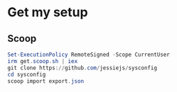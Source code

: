# Get my setup

## Scoop

```powershell
Set-ExecutionPolicy RemoteSigned -Scope CurrentUser
irm get.scoop.sh | iex
git clone https://github.com/jessiejs/sysconfig
cd sysconfig
scoop import export.json
```
